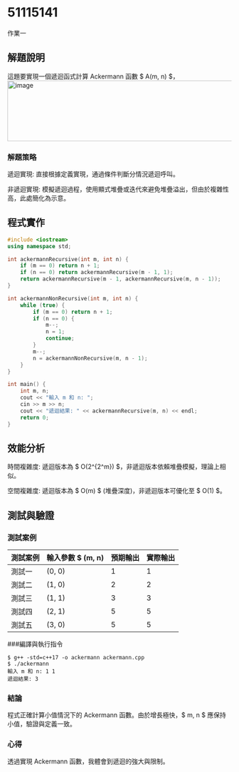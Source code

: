 # 51115141

作業一

## 解題說明

這題要實現一個遞迴函式計算 Ackermann 函數 $ A(m, n) $，
<img width="663" height="136" alt="image" src="https://github.com/user-attachments/assets/0f44292d-e105-47c5-a4a6-8e1b45774090" />

### 解題策略

遞迴實現: 直接根據定義實現，通過條件判斷分情況遞迴呼叫。

非遞迴實現: 模擬遞迴過程，使用顯式堆疊或迭代來避免堆疊溢出，但由於複雜性高，此處簡化為示意。

## 程式實作

```cpp
#include <iostream>
using namespace std;

int ackermannRecursive(int m, int n) {
    if (m == 0) return n + 1;
    if (n == 0) return ackermannRecursive(m - 1, 1);
    return ackermannRecursive(m - 1, ackermannRecursive(m, n - 1));
}

int ackermannNonRecursive(int m, int n) {
    while (true) {
        if (m == 0) return n + 1;
        if (n == 0) {
            m--;
            n = 1;
            continue;
        }
        m--;
        n = ackermannNonRecursive(m, n - 1);
    }
}

int main() {
    int m, n;
    cout << "輸入 m 和 n: ";
    cin >> m >> n;
    cout << "遞迴結果: " << ackermannRecursive(m, n) << endl;
    return 0;
}
```

## 效能分析

時間複雜度: 遞迴版本為 $ O(2^{2^m}) $，非遞迴版本依賴堆疊模擬，理論上相似。

空間複雜度: 遞迴版本為 $ O(m) $ (堆疊深度)，非遞迴版本可優化至 $ O(1) $。

## 測試與驗證

### 測試案例

| 測試案例 | 輸入參數 $ (m, n) | 預期輸出 | 實際輸出 |
|----------|--------------|----------|----------|
| 測試一   | (0, 0)      | 1        | 1        |
| 測試二   | (1, 0)      | 2        | 2        |
| 測試三   | (1, 1)      | 3        | 3        |
| 測試四   | (2, 1)      | 5       | 5       |
| 測試五   | (3, 0)     | 5 | 5 |

###編譯與執行指令

```shell
$ g++ -std=c++17 -o ackermann ackermann.cpp
$ ./ackermann
輸入 m 和 n: 1 1
遞迴結果: 3
```

### 結論

程式正確計算小值情況下的 Ackermann 函數。由於增長極快，$ m, n $ 應保持小值，驗證與定義一致。

### 心得

透過實現 Ackermann 函數，我體會到遞迴的強大與限制。
